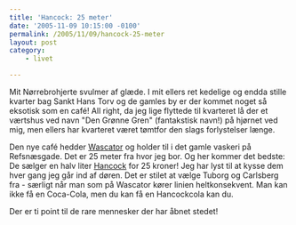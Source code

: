 ```yaml
---
title: 'Hancock: 25 meter'
date: '2005-11-09 10:15:00 -0100'
permalink: /2005/11/09/hancock-25-meter
layout: post
category:
    - livet

---
```

Mit Nørrebrohjerte svulmer af glæde. I mit ellers ret kedelige og endda stille kvarter bag Sankt Hans Torv og de gamles by er der kommet noget så eksotisk som en café! All right, da jeg lige flyttede til kvarteret lå der et værtshus ved navn "Den Grønne Gren" (fantakstisk navn!) på hjørnet ved mig, men ellers har kvarteret været tømtfor den slags forlystelser længe.

Den nye café hedder [Wascator](http://www.aok.dk/profile/28829) og holder til i det gamle vaskeri på Refsnæsgade. Det er 25 meter fra hvor jeg bor. Og her kommer det bedste: De sælger en halv liter [Hancock](http://www.hancock.dk/) for 25 kroner! Jeg har lyst til at kysse dem hver gang jeg går ind af døren. Det er stilet at vælge Tuborg og Carlsberg fra - særligt når man som på Wascator kører linien heltkonsekvent. Man kan ikke få en Coca-Cola, men du kan få en Hancockcola kan du.

Der er ti point til de rare mennesker der har åbnet stedet!
